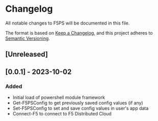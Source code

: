 # Changelog
All notable changes to F5PS will be documented in this file.

The format is based on [Keep a Changelog](https://keepachangelog.com/en/1.0.0/), and this project adheres to [Semantic Versioning](https://semver.org/spec/v2.0.0.html).

## [Unreleased]

## [0.0.1] - 2023-10-02

### Added
- Initial load of powershell module framework
- Get-F5PSConfig to get previously saved config values (if any)
- Set-F5PSConfig to set and save config values in user's app data
- Connect-F5 to connect to F5 Distributed Cloud